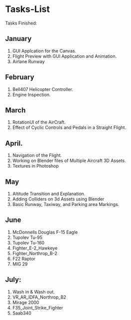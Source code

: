 # Tasks-List

Tasks Finished:

## January

1. GUI Applcation for the Canvas.
2. Flight Preview with GUI Application and Animation.
3. Airlane Runway

## February

1. Bell407 Helicopter Controller.
2. Engine Inspection.

## March

1. RotationUI of the AirCraft.
2. Effect of Cyclic Controls and Pedals in a Straight Flight.

## April.

1. Navigation of the Flight.
2. Working on Blender files of Multiple Aircraft 3D Assets.
3. Textures in Photoshop

## May

1. Altitude Transition and Explanation.
2. Adding Colliders on 3d Assets using Blender
3. Basic Runway, Taxiway, and Parking area Markings.

## June

1. McDonnells Douglas F-15 Eagle
2. Tupolev Tu-95
3. Tupolev Tu-160
4. Fighter_E-2_Hawkeye
5. Fighter_Northrop_B-2
6. F22 Raptor
7. MIG 29

## July:

1. Wash in & Wash out.
2. VR_AR_IDFA_Northrop_B2
3. Mirage 2000
4. F35_Joint_Strike_Fighter
5. Saab340
